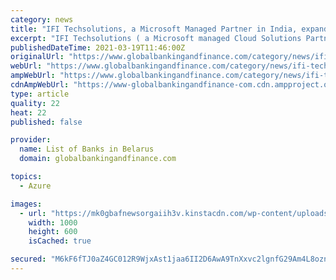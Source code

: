 ```yaml
---
category: news
title: "IFI Techsolutions, a Microsoft Managed Partner in India, expands globally to provide Microsoft cloud solutions"
excerpt: "IFI Techsolutions ( a Microsoft managed Cloud Solutions Partner in India has expanded its global footprint with offices in the United States, United Kingdom, United Arab Emirates and Australia. IFI Techsolutions has already acquired some well-known customers and is offering all its solutions in these regions."
publishedDateTime: 2021-03-19T11:46:00Z
originalUrl: "https://www.globalbankingandfinance.com/category/news/ifi-techsolutions-a-microsoft-managed-partner-in-india-expands-globally-to-provide-microsoft-cloud-solutions/"
webUrl: "https://www.globalbankingandfinance.com/category/news/ifi-techsolutions-a-microsoft-managed-partner-in-india-expands-globally-to-provide-microsoft-cloud-solutions/"
ampWebUrl: "https://www.globalbankingandfinance.com/category/news/ifi-techsolutions-a-microsoft-managed-partner-in-india-expands-globally-to-provide-microsoft-cloud-solutions/"
cdnAmpWebUrl: "https://www-globalbankingandfinance-com.cdn.ampproject.org/c/s/www.globalbankingandfinance.com/category/news/ifi-techsolutions-a-microsoft-managed-partner-in-india-expands-globally-to-provide-microsoft-cloud-solutions/"
type: article
quality: 22
heat: 22
published: false

provider:
  name: List of Banks in Belarus
  domain: globalbankingandfinance.com

topics:
  - Azure

images:
  - url: "https://mk0gbafnewsorgaiih3v.kinstacdn.com/wp-content/uploads/2019/07/gbafNews28-1000x600.jpg"
    width: 1000
    height: 600
    isCached: true

secured: "M6kF6fTJ0aZ4GC012R9WjxAst1jaa6II2D6AwA9TnXxvc2lgnfG29Am4L8oznzOE1PSMM49IPPFWkZOvvA0hhPrZ2Y+UF2ldLGOgFlFXQU+zHpJ+IL5h+VYyAIMLDeCfycXXq21AlSep9sC3SDx/V4s5gG4NcIaGkhAYXuQvp/pguoeZe0NQ6BSELs9CEUrIBo7m/xLfH1XOlDdRkDGMjYgs1qCE5e9+dHWXEYFl3r5XBaxyJ59tZZe44t8dCaEekjd8HtaMueIf+Uaavn1+pHKSx7W9B0o8ngneTMzml7HZVeJA8VCHQgfJ7fXy/jb8kzC8J3P9PfkJZ+JPxJcCjp+7SPZUxfKA92YAZabvV+E=;jY27bdrIKEnFnSstqRy8WA=="
---
```


